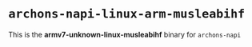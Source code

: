# `archons-napi-linux-arm-musleabihf`

This is the **armv7-unknown-linux-musleabihf** binary for `archons-napi`
